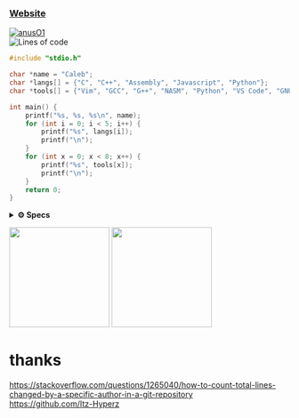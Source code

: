 ### [Website] 
<a href="chrome-error://chromewebdata"><img src="https://komarev.com/ghpvc/?username=Itz-Hyperz&label=Views&color=blue&style=plastic" alt="anusO1"/></a><br>
![Lines of code](https://img.shields.io/badge/From%20Hello%20World%20I%27ve%20Written-%2030.05%20Thousand%20Lines%20of%20Code-blue)<br>
```c
#include "stdio.h"

char *name = "Caleb";
char *langs[] = {"C", "C++", "Assembly", "Javascript", "Python"};
char *tools[] = {"Vim", "GCC", "G++", "NASM", "Python", "VS Code", "GNU/Linux", "Ghidra"};

int main() {
	printf("%s, %s, %s\n", name);
	for (int i = 0; i < 5; i++) {
		printf("%s", langs[i]);
		printf("\n");
	}
	for (int x = 0; x < 8; x++) {
		printf("%s", tools[x]);
		printf("\n");
	}
	return 0;
}
```
<p align="center">
<details>	
  <summary><b>⚙️ Specs</b></summary>
  	<ul>
  	    	<li><b>OS:</b> Arch Linux</li>
	    	<li><b>Specs: </b>Ryzen 5 @4.20 GHz, RTX 4060 Ti, 48GB RAM @3000 MHz, ASUS ROG Strix B450-F Gaming, 850 watt PSU</li>
  	    	<li><b>Browser: </b>Firefox</li>
	    	<li><b>Code Editor:</b> Vim</li>
		<li><b>Desktop Environment:</b> Gnome></li>
		<li><b>Keyboard:</b> Glorious GMMK 3</li>
		<li><b>Mouse:</b> Razer Basilisk v3</li>
		<li><b>Audio:</b>Audio Technica ATH-M50X</li>
		<li><b>Laptop:</b>HP Victus Core i5 13th gen, RTX 4050, 16GB RAM</li>
	    <br />
	</ul>	
</details>
</p>
<p>
<p>
	 <img height="180em" src="https://github-readme-stats-eight-theta.vercel.app/api?username=calebrwalk5&show_icons=true&theme=react&include_all_commits=true&count_private=true"/>
	 <img height="180em" src="https://github-readme-stats-eight-theta.vercel.app/api/top-langs/?username=calebrwalk5&layout=compact&langs_count=8&theme=react"/>
	</a>
<p>

[Website]: http://bateman3814.lol
<p>

# thanks

https://stackoverflow.com/questions/1265040/how-to-count-total-lines-changed-by-a-specific-author-in-a-git-repository<br>
https://github.com/Itz-Hyperz
